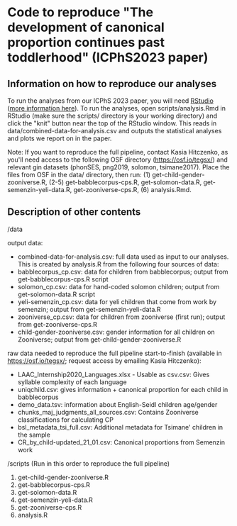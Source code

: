 # Code to reproduce "The development of canonical proportion continues past toddlerhood" (ICPhS2023 paper)

## Information on how to reproduce our analyses

To run the analyses from our ICPhS 2023 paper, you will need [RStudio](https://posit.co/download/rstudio-desktop/) ([more information here](https://libscie.github.io/rmarkdown-workshop/handout.html)). To run the analyses, open scripts/analysis.Rmd in RStudio (make sure the scripts/ directory is your working directory) and click the "knit" button near the top of the RStudio window. This reads in data/combined-data-for-analysis.csv and outputs the statistical analyses and plots we report on in the paper. 

Note: If you want to reproduce the full pipeline, contact Kasia Hitczenko, as you'll need access to the following OSF directory (https://osf.io/tegsx/) and relevant gin datasets (phonSES, png2019, solomon, tsimane2017). Place the files from OSF in the data/ directory, then run: (1) get-child-gender-zooniverse.R, (2-5) get-babblecorpus-cps.R, get-solomon-data.R, get-semenzin-yeli-data.R, get-zooniverse-cps.R, (6) analysis.Rmd.


## Description of other contents 

/data

output data:
* combined-data-for-analysis.csv: full data used as input to our analyses. This is created by analysis.R from the following four sources of data:
* babblecorpus_cp.csv: data for children from babblecorpus; output from get-babblecorpus-cps.R script
* solomon_cp.csv: data for hand-coded solomon children; output from get-solomon-data.R script
* yeli-semenzin_cp.csv: data for yeli children that come from work by semenzin; output from get-semenzin-yeli-data.R
* zooniverse_cp.csv: data for children from zooniverse (first run); output from get-zooniverse-cps.R
* child-gender-zooniverse.csv: gender information for all children on Zooniverse; output from get-child-gender-zooniverse.R

raw data needed to reproduce the full pipeline start-to-finish (available in https://osf.io/tegsx/; request access by emailing Kasia Hitczenko):
* LAAC_Internship2020_Languages.xlsx - Usable as csv.csv: Gives syllable complexity of each language
* uniqchild.csv: gives information + canonical proportion for each child in babblecorpus
* demo_data.tsv: information about English-Seidl children age/gender
* chunks_maj_judgments_all_sources.csv: Contains Zooniverse classifications for calculating CP
* bsl_metadata_tsi_full.csv: Additional metadata for Tsimane' children in the sample
* CR_by_child-updated_21_01.csv: Canonical proportions from Semenzin work


/scripts (Run in this order to reproduce the full pipeline)

1. get-child-gender-zooniverse.R
2. get-babblecorpus-cps.R
3. get-solomon-data.R
4. get-semenzin-yeli-data.R
5. get-zooniverse-cps.R
6. analysis.R
